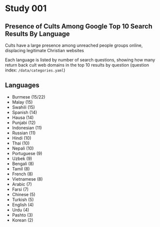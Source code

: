 # Study 001

## Presence of Cults Among Google Top 10 Search Results By Language

Cults have a large presence among unreached people groups online, displacing legitimate Christian websites

Each language is listed by number of search questions, showing how many return back cult web domains in the top 10 results by question (question index: `/data/categories.yaml`)

## Languages
- Burmese (15/22)
- Malay (15)
- Swahili (15)
- Spanish (14)
- Hausa (14)
- Punjabi (12)
- Indonesian (11)
- Russian (11)
- Hindi (10)
- Thai (10)
- Nepali (10)
- Portuguese (9)
- Uzbek (9)
- Bengali (8)
- Tamil (8)
- French (8)
- Vietnamese (8)
- Arabic (7)
- Farsi (7)
- Chinese (5)
- Turkish (5)
- English (4)
- Urdu (4)
- Pashto (3)
- Korean (2)
